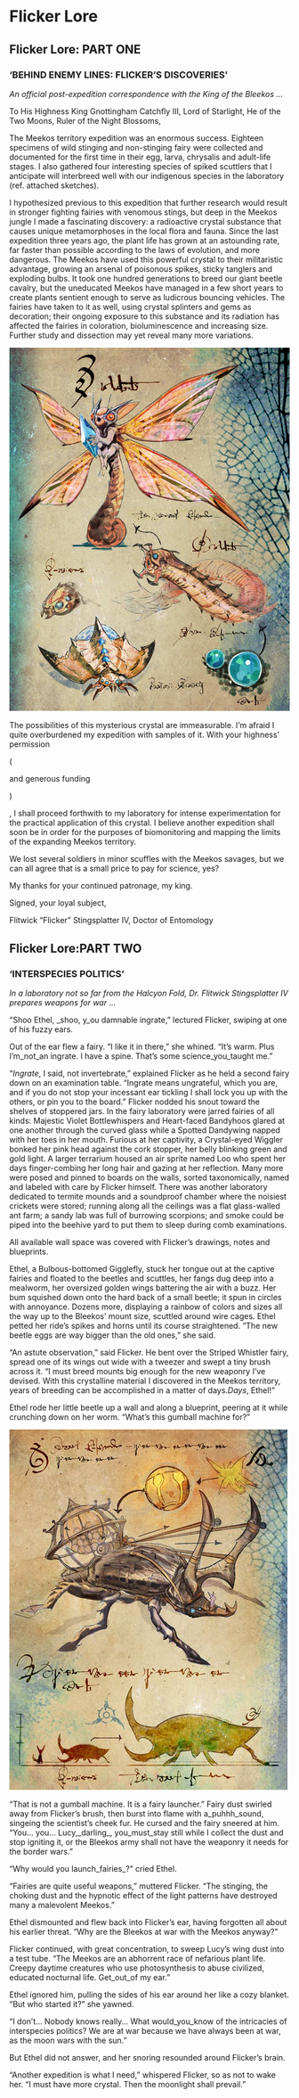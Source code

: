 # Flicker Lore

## Flicker Lore: PART ONE

### ‘BEHIND ENEMY LINES: FLICKER’S DISCOVERIES’

_An official post-expedition correspondence with the King of the Bleekos …_

To His Highness King Gnottingham Catchfly III, Lord of Starlight, He of the Two Moons, Ruler of the Night Blossoms,

The Meekos territory expedition was an enormous success. Eighteen specimens of wild stinging and non-stinging fairy were collected and documented for the first time in their egg, larva, chrysalis and adult-life stages. I also gathered four interesting species of spiked scuttlers that I anticipate will interbreed well with our indigenous species in the laboratory \(ref. attached sketches\).

I hypothesized previous to this expedition that further research would result in stronger fighting fairies with venomous stings, but deep in the Meekos jungle I made a fascinating discovery: a radioactive crystal substance that causes unique metamorphoses in the local flora and fauna. Since the last expedition three years ago, the plant life has grown at an astounding rate, far faster than possible according to the laws of evolution, and more dangerous. The Meekos have used this powerful crystal to their militaristic advantage, growing an arsenal of poisonous spikes, sticky tanglers and exploding bulbs. It took one hundred generations to breed our giant beetle cavalry, but the uneducated Meekos have managed in a few short years to create plants sentient enough to serve as ludicrous bouncing vehicles. The fairies have taken to it as well, using crystal splinters and gems as decoration; their ongoing exposure to this substance and its radiation has affected the fairies in coloration, bioluminescence and increasing size. Further study and dissection may yet reveal many more variations.

![](../../.gitbook/assets/flicker-sketch.jpg)

The possibilities of this mysterious crystal are immeasurable. I’m afraid I quite overburdened my expedition with samples of it. With your highness’ permission 

\(

and generous funding

\)

, I shall proceed forthwith to my laboratory for intense experimentation for the practical application of this crystal. I believe another expedition shall soon be in order for the purposes of biomonitoring and mapping the limits of the expanding Meekos territory.

We lost several soldiers in minor scuffles with the Meekos savages, but we can all agree that is a small price to pay for science, yes?

My thanks for your continued patronage, my king.

Signed, your loyal subject,

Flitwick “Flicker” Stingsplatter IV, Doctor of Entomology

## Flicker Lore:PART TWO

### ‘INTERSPECIES POLITICS’

_In a laboratory not so far from the Halcyon Fold, Dr. Flitwick Stingsplatter IV prepares weapons for war …_

“Shoo Ethel, \_shoo, y\_ou damnable ingrate,” lectured Flicker, swiping at one of his fuzzy ears.

Out of the ear flew a fairy. “I like it in there,” she whined. “It’s warm. Plus I’m\_not\_an ingrate. I have a spine. That’s some science\_you\_taught me.”

“_Ingrate_, I said, not invertebrate,” explained Flicker as he held a second fairy down on an examination table. “Ingrate means ungrateful, which you are, and if you do not stop your incessant ear tickling I shall lock you up with the others, or pin you to the board.” Flicker nodded his snout toward the shelves of stoppered jars. In the fairy laboratory were jarred fairies of all kinds: Majestic Violet Bottlewhispers and Heart-faced Bandyhoos glared at one another through the curved glass while a Spotted Dandywing napped with her toes in her mouth. Furious at her captivity, a Crystal-eyed Wiggler bonked her pink head against the cork stopper, her belly blinking green and gold light. A larger terrarium housed an air sprite named Loo who spent her days finger-combing her long hair and gazing at her reflection. Many more were posed and pinned to boards on the walls, sorted taxonomically, named and labeled with care by Flicker himself. There was another laboratory dedicated to termite mounds and a soundproof chamber where the noisiest crickets were stored; running along all the ceilings was a flat glass-walled ant farm; a sandy lab was full of burrowing scorpions; and smoke could be piped into the beehive yard to put them to sleep during comb examinations.

All available wall space was covered with Flicker’s drawings, notes and blueprints.

Ethel, a Bulbous-bottomed Gigglefly, stuck her tongue out at the captive fairies and floated to the beetles and scuttles, her fangs dug deep into a mealworm, her oversized golden wings battering the air with a buzz. Her bum squished down onto the hard back of a small beetle; it spun in circles with annoyance. Dozens more, displaying a rainbow of colors and sizes all the way up to the Bleekos’ mount size, scuttled around wire cages. Ethel petted her ride’s spikes and horns until its course straightened. “The new beetle eggs are way bigger than the old ones,” she said.

“An astute observation,” said Flicker. He bent over the Striped Whistler fairy, spread one of its wings out wide with a tweezer and swept a tiny brush across it. “I must breed mounts big enough for the new weaponry I’ve devised. With this crystalline material I discovered in the Meekos territory, years of breeding can be accomplished in a matter of days._Days_, Ethel!”

Ethel rode her little beetle up a wall and along a blueprint, peering at it while crunching down on her worm. “What’s this gumball machine for?”

![](../../.gitbook/assets/flicker-fairy-launcher.jpg)

“That is not a gumball machine. It is a fairy launcher.” Fairy dust swirled away from Flicker’s brush, then burst into flame with a_puhhh\_sound, singeing the scientist’s cheek fur. He cursed and the fairy sneered at him. “You… you… Lucy,\_darling_, you\_must\_stay still while I collect the dust and stop igniting it, or the Bleekos army shall not have the weaponry it needs for the border wars.”

“Why would you launch_fairies_?” cried Ethel.

“Fairies are quite useful weapons,” muttered Flicker. “The stinging, the choking dust and the hypnotic effect of the light patterns have destroyed many a malevolent Meekos.”

Ethel dismounted and flew back into Flicker’s ear, having forgotten all about his earlier threat. “Why are the Bleekos at war with the Meekos anyway?”

Flicker continued, with great concentration, to sweep Lucy’s wing dust into a test tube. “The Meekos are an abhorrent race of nefarious plant life. Creepy daytime creatures who use photosynthesis to abuse civilized, educated nocturnal life. Get\_out\_of my ear.”

Ethel ignored him, pulling the sides of his ear around her like a cozy blanket. “But who started it?” she yawned.

“I don’t… Nobody knows really… What would\_you\_know of the intricacies of interspecies politics? We are at war because we have always been at war, as the moon wars with the sun.”

But Ethel did not answer, and her snoring resounded around Flicker’s brain.

“Another expedition is what I need,” whispered Flicker, so as not to wake her. “I must have more crystal. Then the moonlight shall prevail.”

